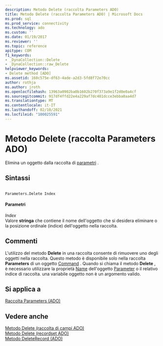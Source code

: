 ```yaml
---
description: Metodo Delete (raccolta Parameters ADO)
title: Metodo Delete (raccolta Parameters ADO) | Microsoft Docs
ms.prod: sql
ms.prod_service: connectivity
ms.technology: ado
ms.custom: ''
ms.date: 01/19/2017
ms.reviewer: ''
ms.topic: reference
apitype: COM
f1_keywords:
- _DynaCollection::Delete
- _DynaCollection::raw_Delete
helpviewer_keywords:
- Delete method [ADO]
ms.assetid: 160c575e-df63-4ade-a2d3-5fd8f72e70cc
author: rothja
ms.author: jroth
ms.openlocfilehash: 13963a0902ba0b1602b270f373a9e1f2d0e0a4cf
ms.sourcegitcommit: 917df4ffd22e4a229af7dc481dcce3ebba0aa4d7
ms.translationtype: MT
ms.contentlocale: it-IT
ms.lasthandoff: 02/10/2021
ms.locfileid: "100025591"
---
```

# <a name="delete-method-ado-parameters-collection"></a>Metodo Delete (raccolta Parameters ADO)
Elimina un oggetto dalla raccolta di [parametri](../../../ado/reference/ado-api/parameters-collection-ado.md) .  
  
## <a name="syntax"></a>Sintassi  
  
```  
  
Parameters.Delete Index  
```  
  
#### <a name="parameters"></a>Parametri  
 *Index*  
 Valore **stringa** che contiene il nome dell'oggetto che si desidera eliminare o la posizione ordinale (indice) dell'oggetto nella raccolta.  
  
## <a name="remarks"></a>Commenti  
 L'utilizzo del metodo **Delete** in una raccolta consente di rimuovere uno degli oggetti nella raccolta. Questo metodo è disponibile solo nella raccolta **Parameters** di un oggetto [Command](../../../ado/reference/ado-api/command-object-ado.md) . Quando si chiama il metodo **Delete** , è necessario utilizzare la proprietà [Name](../../../ado/reference/ado-api/name-property-ado.md) dell'oggetto [Parameter](../../../ado/reference/ado-api/parameter-object.md) o il relativo indice di raccolta. una variabile oggetto non è un argomento valido.  
  
## <a name="applies-to"></a>Si applica a  
 [Raccolta Parameters (ADO)](../../../ado/reference/ado-api/parameters-collection-ado.md)  
  
## <a name="see-also"></a>Vedere anche  
 [Metodo Delete (raccolta di campi ADO)](../../../ado/reference/ado-api/delete-method-ado-fields-collection.md)   
 [Metodo Delete (recordset ADO)](../../../ado/reference/ado-api/delete-method-ado-recordset.md)   
 [Metodo DeleteRecord (ADO)](../../../ado/reference/ado-api/deleterecord-method-ado.md)
